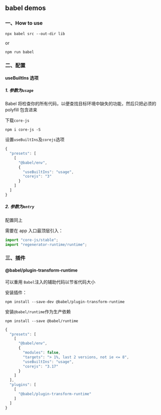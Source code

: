 ## babel demos

### 一、How to use

```
npx babel src --out-dir lib
```

or

```
npm run babel
```

### 二、配置

#### useBuiltIns 选项

##### 1. 参数为`usage`

Babel 将检查你的所有代码，以便查找目标环境中缺失的功能，然后只把必须的 polyfill 包含进来

下载`core-js`

```shell
npm i core-js -S
```

设置`useBuiltIns`及`corejs`选项

```js
{
  "presets": [
    [
      "@babel/env",
      {
        "useBuiltIns": "usage",
        "corejs": "3"
      }
    ]
  ]
}
```

##### 2. 参数为`entry`

配置同上

需要在 app 入口最顶层引入：

```js
import "core-js/stable";
import "regenerator-runtime/runtime";
```

### 三、插件

#### @babel/plugin-transform-runtime

可以重用 `Babel`注入的辅助代码以节省代码大小

安装插件：

```shell
npm install --save-dev @babel/plugin-transform-runtime
```

安装`@babel/runtime`作为生产依赖

```shell
npm install --save @babel/runtime
```

```js
{
  "presets": [
    [
      "@babel/env",
      {
        "modules": false,
        "targets": "> 1%, last 2 versions, not ie <= 8",
        "useBuiltIns": "usage",
        "corejs": "3.17"
      }
    ]
  ],
  "plugins": [
    [
      "@babel/plugin-transform-runtime"
    ]
  ]
}
```
